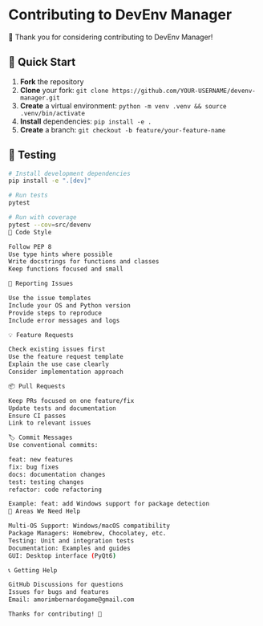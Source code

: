 # Contributing to DevEnv Manager

🎉 Thank you for considering contributing to DevEnv Manager!

## 🚀 Quick Start

1. **Fork** the repository
2. **Clone** your fork: `git clone https://github.com/YOUR-USERNAME/devenv-manager.git`
3. **Create** a virtual environment: `python -m venv .venv && source .venv/bin/activate`
4. **Install** dependencies: `pip install -e .`
5. **Create** a branch: `git checkout -b feature/your-feature-name`

## 🧪 Testing

```bash
# Install development dependencies
pip install -e ".[dev]"

# Run tests
pytest

# Run with coverage
pytest --cov=src/devenv
📝 Code Style

Follow PEP 8
Use type hints where possible
Write docstrings for functions and classes
Keep functions focused and small

🐛 Reporting Issues

Use the issue templates
Include your OS and Python version
Provide steps to reproduce
Include error messages and logs

💡 Feature Requests

Check existing issues first
Use the feature request template
Explain the use case clearly
Consider implementation approach

📦 Pull Requests

Keep PRs focused on one feature/fix
Update tests and documentation
Ensure CI passes
Link to relevant issues

🏷️ Commit Messages
Use conventional commits:

feat: new features
fix: bug fixes
docs: documentation changes
test: testing changes
refactor: code refactoring

Example: feat: add Windows support for package detection
🎯 Areas We Need Help

Multi-OS Support: Windows/macOS compatibility
Package Managers: Homebrew, Chocolatey, etc.
Testing: Unit and integration tests
Documentation: Examples and guides
GUI: Desktop interface (PyQt6)

📞 Getting Help

GitHub Discussions for questions
Issues for bugs and features
Email: amorimbernardogame@gmail.com

Thanks for contributing! 🚀
